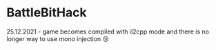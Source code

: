 # BattleBitHack

25.12.2021 - game becomes compiled with il2cpp mode and there is no longer way to use mono injection :cry:
